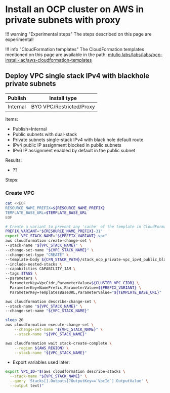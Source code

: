 # Install an OCP cluster on AWS in private subnets with proxy

!!! warning "Experimental steps"
    The steps described on this page are experimental!

!!! info "CloudFormation templates"
    The CloudFormation templates mentioned on this page are available in the path:
    [mtulio.labs/labs/labs/ocp-install-iac/aws-cloudformation-templates](https://github.com/mtulio/mtulio.labs/tree/master/labs/ocp-install-iac/aws-cloudformation-templates)


## Deploy VPC single stack IPv4 with blackhole private subnets

| Publish | Install type | 
| -- | -- |
| Internal | BYO VPC/Restricted/Proxy |

Items:

- Publish=Internal
- Public subnets with dual-stack
- Private subnets single-stack IPv4 with black hole default route
- IPv4 public IP assignment blocked in public subnets
- IPv6 IP assignment enabled by default in the public subnet

Results:

- ??

Steps:


### Create VPC

```sh
cat <<EOF
RESOURCE_NAME_PREFIX=${RESOURCE_NAME_PREFIX}
TEMPLATE_BASE_URL=$TEMPLATE_BASE_URL
EOF

# Create a variant to prevent any 'cache' of the template in CloudFormation
PREFIX_VARIANT="${RESOURCE_NAME_PREFIX}-31"
export VPC_STACK_NAME="${PREFIX_VARIANT}-vpc"
aws cloudformation create-change-set \
--stack-name "${VPC_STACK_NAME}" \
--change-set-name "${VPC_STACK_NAME}" \
--change-set-type "CREATE" \
--template-body ${CFN_STACK_PATH}/stack_ocp_private-vpc_ipv4_public_blackhole.yaml \
--include-nested-stacks \
--capabilities CAPABILITY_IAM \
--tags $TAGS \
--parameters \
  ParameterKey=VpcCidr,ParameterValue=${CLUSTER_VPC_CIDR} \
  ParameterKey=NamePrefix,ParameterValue=${PREFIX_VARIANT} \
  ParameterKey=TemplatesBaseURL,ParameterValue="${TEMPLATE_BASE_URL}"

aws cloudformation describe-change-set \
--stack-name "${VPC_STACK_NAME}" \
--change-set-name "${VPC_STACK_NAME}"

sleep 20
aws cloudformation execute-change-set \
    --change-set-name "${VPC_STACK_NAME}" \
    --stack-name "${VPC_STACK_NAME}"

aws cloudformation wait stack-create-complete \
    --region ${AWS_REGION} \
    --stack-name "${VPC_STACK_NAME}"
```

- Export variables used later:

```sh
export VPC_ID="$(aws cloudformation describe-stacks \
  --stack-name "${VPC_STACK_NAME}" \
  --query 'Stacks[].Outputs[?OutputKey==`VpcId`].OutputValue' \
  --output text)"
```